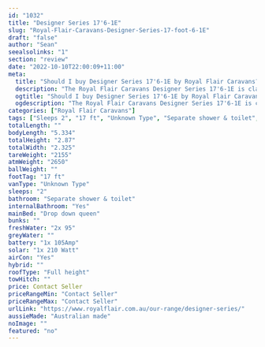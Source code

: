 ```yaml
---
id: "1032"
title: "Designer Series 17'6-1E"
slug: "Royal-Flair-Caravans-Designer-Series-17-foot-6-1E"
draft: "false"
author: "Sean"
seealsolinks: "1"
section: "review"
date: "2022-10-10T22:00:09+11:00"
meta:
  title: "Should I buy Designer Series 17'6-1E by Royal Flair Caravans?"
  description: "The Royal Flair Caravans Designer Series 17'6-1E is classed as Unknown Type, and sleeps 2 people. It is Australian made and comes in at 17 ft. It generally has Separate shower & toilet."
  ogtitle: "Should I buy Designer Series 17'6-1E by Royal Flair Caravans?"
  ogdescription: "The Royal Flair Caravans Designer Series 17'6-1E is classed as Unknown Type, and sleeps 2 people. It is Australian made and comes in at 17 ft. It generally has Separate shower & toilet."
categories: ["Royal Flair Caravans"]
tags: ["Sleeps 2", "17 ft", "Unknown Type", "Separate shower & toilet", "Full height", "Price Unknown", "Australian made"]
totalLength: ""
bodyLength: "5.334"
totalHeight: "2.87"
totalWidth: "2.325"
tareWeight: "2155"
atmWeight: "2650"
ballWeight: ""
footTag: "17 ft"
vanType: "Unknown Type"
sleeps: "2"
bathroom: "Separate shower & toilet"
internalBathroom: "Yes"
mainBed: "Drop down queen"
bunks: ""
freshWater: "2x 95"
greyWater: ""
battery: "1x 105Amp"
solar: "1x 210 Watt"
airCon: "Yes"
hybrid: ""
roofType: "Full height"
towHitch: ""
price: Contact Seller
priceRangeMin: "Contact Seller"
priceRangeMax: "Contact Seller"
urlLink: "https://www.royalflair.com.au/our-range/designer-series/"
aussieMade: "Australian made"
noImage: ""
featured: "no"
---
```

